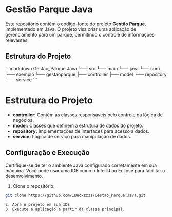 # Gestão Parque Java

Este repositório contém o código-fonte do projeto **Gestão Parque**, implementado em Java. O projeto visa criar uma aplicação de gerenciamento para um parque, permitindo o controle de informações relevantes.

## Estrutura do Projeto

\```markdown
Gestao_Parque.Java
└── src
    └── main
        └── java
            └── com
                └── exemplo
                    └── gestaoparque
                        ├── controller
                        ├── model
                        ├── repository
                        └── service
\```


 

# Estrutura do Projeto

- **controller:** Contém as classes responsáveis pelo controle da lógica de negócios.
- **model:** Classes que definem a estrutura de dados do projeto.
- **repository:** Implementações de interfaces para acesso a dados.
- **service:** Lógica de serviço para manipulação de dados.

## Configuração e Execução

Certifique-se de ter o ambiente Java configurado corretamente em sua máquina. Você pode usar uma IDE como o IntelliJ ou Eclipse para facilitar o desenvolvimento.

1. Clone o repositório:

```bash
git clone https://github.com/IBeckzzzz/Gestao_Parque.Java.git

2. Abra o projeto em sua IDE
3. Execute a aplicação a partir da classe principal.

